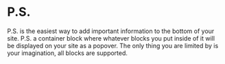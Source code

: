 # P.S.

P.S. is the easiest way to add important information to the bottom of your site. P.S. a container block where whatever blocks you put inside of it will be displayed on your site as a popover. The only thing you are limited by is your imagination, all blocks are supported.
